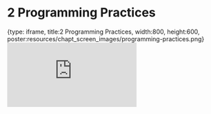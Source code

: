 # 2 Programming Practices
 
{type: iframe, title:2 Programming Practices, width:800, height:600, poster:resources/chapt_screen_images/programming-practices.png}
![](http://hutchdatascience.org/GitHub_Automation_for_Scientists/no_toc/programming-practices.html)
 

 
